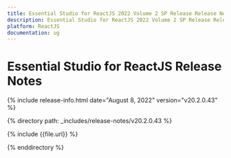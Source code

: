 ```yaml
---
title: Essential Studio for ReactJS 2022 Volume 2 SP Release Release Notes  
description: Essential Studio for ReactJS 2022 Volume 2 SP Release Release Notes  
platform: ReactJS
documentation: ug
---
```


# Essential Studio for ReactJS  Release Notes  

{% include release-info.html date="August 8, 2022"  version="v20.2.0.43" %} 

{% directory path: _includes/release-notes/v20.2.0.43 %}

{% include {{file.url}} %}

{% enddirectory %}